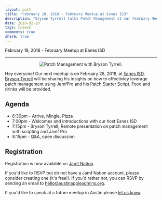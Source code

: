```yaml
---
layout: post
title: "February 20, 2018 - February Meetup at Eanes ISD"
description: "Bryson Tyrrell talks Patch Management at our February Meetup in Eanes ISD."
date: 2018-02-20
tags: [news]
comments: true
share: true
---
```


February 19, 2018 - February Meetup at Eanes ISD

---

<div align="center"><img src="https://media1.tenor.com/images/fde560261da8a964771406d0edb3ef6e/tenor.gif?itemid=8981104" alt="Patch Management with Bryson Tyrrell." /></div>

Hey everyone! Our next meetup is on February 28, 2018, at [Eanes ISD](http://www.eanesisd.net). [Bryson Tyrrell](https://twitter.com/bryson3gps) will be sharing his insights on how to effectivley leverage patch management using JamfPro and his [Patch Starter Script](https://github.com/brysontyrrell/Patch-Starter-Script). Food and drinks will be provided.

## Agenda

* 6:30pm - Arrive, Mingle, Pizza
* 7:00pm - Welcomes and introductions with our host Eanes ISD
* 7:15pm - Bryson Tyrrell, Remote presentation on patch management with scripting and Jamf Pro
* 8:15pm - Q&amp;A, open discussion

## Registration

Registration is now available on [Jamf Nation](https://www.jamf.com/jamf-nation/events/user-groups/200/austin-apple-admins-february-meetup-at-eanes-isd?view=info).

If you'd like to RSVP but do not have a Jamf Nation account, please consider creating one (it's free!). If you'd rather not, you can RSVP by sending an email to <a href="mailto:hello@austinappleadmins.org?subject=RSVP for February 28th">hello@austinappleadmins.org</a>.

If you'd like to speak at a future meetup in Austin please [let us know](https://goo.gl/forms/SlplkdmkkyKpG7982).
